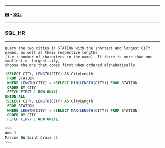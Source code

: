 
---

#### [M](https://github.com/ttltrk/TTT/blob/master/menu.md) - [SQL](https://github.com/ttltrk/TTT/blob/master/SQL/SQL.md)

---

### SQL_HR

---

```
Query the two cities in STATION with the shortest and longest CITY names, as well as their respective lengths
(i.e.: number of characters in the name). If there is more than one smallest or largest city,
choose the one that comes first when ordered alphabetically.
```

```sql
(SELECT CITY, LENGTH(CITY) AS CityLength
 FROM STATION
 WHERE LENGTH(CITY) = (SELECT MIN(LENGTH(CITY)) FROM STATION)
 ORDER BY CITY
 FETCH FIRST 1 ROW ONLY)
UNION ALL
(SELECT CITY, LENGTH(CITY) AS CityLength
 FROM STATION
 WHERE LENGTH(CITY) = (SELECT MAX(LENGTH(CITY)) FROM STATION)
 ORDER BY CITY
 FETCH FIRST 1 ROW ONLY);

>>>
Amo 3
Marine On Saint Croix 21
>>>
```
